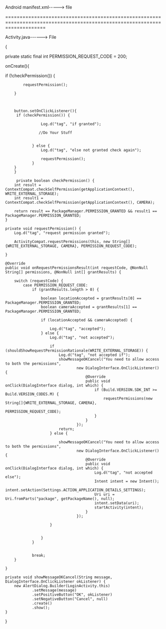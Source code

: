 Android manifest.xml-----> file

<uses-permission android:name="android.permission.CAMERA" />
<uses-permission android:name="android.permission.WRITE_EXTERNAL_STORAGE" />
 
 
========================================================================================================================== 
 
 Activity.java------> File
 
 {
 
  private static final int PERMISSION_REQUEST_CODE = 200;
  
  
  
  
  onCreate(){
  
   if (!checkPermission()) {

            requestPermission();

        }
        
        
        
        button.setOnClickListener(){
         if (checkPermission()) {

                    Log.d("tag", "if granted");

                   //Do Your Stuff


                } else {
                    Log.d("tag", "else not granted check again");
                    
                    requestPermission();
                }
        }
        }
        
         private boolean checkPermission() {
        int result = ContextCompat.checkSelfPermission(getApplicationContext(), WRITE_EXTERNAL_STORAGE);
        int result1 = ContextCompat.checkSelfPermission(getApplicationContext(), CAMERA);

        return result == PackageManager.PERMISSION_GRANTED && result1 == PackageManager.PERMISSION_GRANTED;
    }

    private void requestPermission() {
        Log.d("tag", "request permission granted");

        ActivityCompat.requestPermissions(this, new String[]{WRITE_EXTERNAL_STORAGE, CAMERA}, PERMISSION_REQUEST_CODE);

    }

    @Override
    public void onRequestPermissionsResult(int requestCode, @NonNull String[] permissions, @NonNull int[] grantResults) {

        switch (requestCode) {
            case PERMISSION_REQUEST_CODE:
                if (grantResults.length > 0) {

                    boolean locationAccepted = grantResults[0] == PackageManager.PERMISSION_GRANTED;
                    boolean cameraAccepted = grantResults[1] == PackageManager.PERMISSION_GRANTED;

                    if (locationAccepted && cameraAccepted) {

                        Log.d("tag", "accepted");
                    } else {
                        Log.d("tag", "not accepted");

                        if (shouldShowRequestPermissionRationale(WRITE_EXTERNAL_STORAGE)) {
                            Log.d("tag", "not accepted if");
                            showMessageOKCancel("You need to allow access to both the permissions",
                                    new DialogInterface.OnClickListener() {
                                        @Override
                                        public void onClick(DialogInterface dialog, int which) {
                                            if (Build.VERSION.SDK_INT >= Build.VERSION_CODES.M) {
                                                requestPermissions(new String[]{WRITE_EXTERNAL_STORAGE, CAMERA},
                                                        PERMISSION_REQUEST_CODE);
                                            }
                                        }
                                    });
                            return;
                        } else {

                            showMessageOKCancel("You need to allow access to both the permissions",
                                    new DialogInterface.OnClickListener() {
                                        @Override
                                        public void onClick(DialogInterface dialog, int which) {
                                            Log.d("tag", "not accepted else");
                                            Intent intent = new Intent();
                                            intent.setAction(Settings.ACTION_APPLICATION_DETAILS_SETTINGS);
                                            Uri uri = Uri.fromParts("package", getPackageName(), null);
                                            intent.setData(uri);
                                            startActivity(intent);
                                        }
                                    });

                        }


                    }
                }


                break;
        }

    }

    private void showMessageOKCancel(String message, DialogInterface.OnClickListener okListener) {
        new AlertDialog.Builder(LoginActivity.this)
                .setMessage(message)
                .setPositiveButton("OK", okListener)
                .setNegativeButton("Cancel", null)
                .create()
                .show();
    }
}
 
